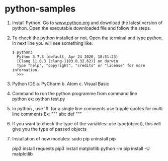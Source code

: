 # python-samples

1) Install Python.
    Go to www.python.org and download the latest version of python.
    Open the executable downloaded file and follow the steps.

2) To check the python installed or not.
    Open the terminal and type *python*, in next line you will see something like. 
    ```
    $ python3
      Python 3.7.3 (default, Apr 24 2020, 18:51:23)
      [Clang 11.0.3 (clang-1103.0.32.62)] on darwin
      Type "help", "copyright", "credits" or "license" for more information.
      >>>
    ```

3) Python IDE
    a. PyCharm
    b. Atom
    c. Visual Basic

4) Command to run the python programme from command line  
    python <file name>
    ex: python test.py

5) In python ,
    use '#' for a single line comments
    use tripple quotes for multi line comments
    Ex: """ abc def """

6) If you want to check the type of the variables:
    use type(object), this will give you the type of passed objects

7) Installation of new modules:
    sudo pip uninstall pip

    pip3 install requests
    pip3 install matplotlib
    python -m pip install -U matplotlib
